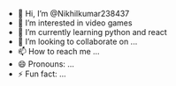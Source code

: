 - 👋 Hi, I’m @Nikhilkumar238437
- 👀 I’m interested in video games
- 🌱 I’m currently learning python and react
- 💞️ I’m looking to collaborate on ...
- 📫 How to reach me ...
- 😄 Pronouns: ...
- ⚡ Fun fact: ...

<!---
Nikhilkumar238437/Nikhilkumar238437 is a ✨ special ✨ repository because its `README.md` (this file) appears on your GitHub profile.
You can click the Preview link to take a look at your changes.
--->
